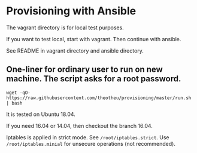 
# Provisioning with Ansible

The vagrant directory is for local test purposes.

If you want to test local, start with vagrant. Then continue with ansible.

See README in vagrant directory and ansible directory.

## One-liner for ordinary user to run on new machine. The script asks for a root password. 


`wget -qO- https://raw.githubusercontent.com/theotheu/provisioning/master/run.sh | bash`


It is tested on Ubuntu 18.04. 

If you need 16.04 or 14.04, then checkout the branch 16.04.

Iptables is applied in strict mode. See `/root/iptables.strict`. Use `/root/iptables.minial` for unsecure operations (not recommended).
